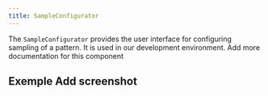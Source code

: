 ```yaml
---
title: SampleConfigurator
---
```


The `SampleConfigurator` provides the user interface for configuring sampling of a pattern. It is used in our development environment.<Fixme> Add more documentation for this component </Fixme>

## Exemple<Fixme> Add screenshot </Fixme>


